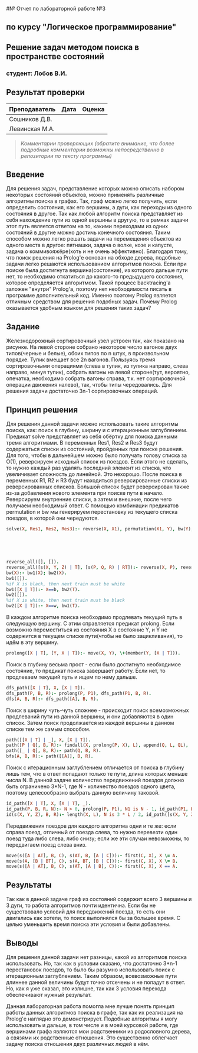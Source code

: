 #№ Отчет по лабораторной работе №3
## по курсу "Логическое программирование"

## Решение задач методом поиска в пространстве состояний

### студент: Лобов В.И.

## Результат проверки

| Преподаватель     | Дата         |  Оценка       |
|-------------------|--------------|---------------|
| Сошников Д.В. |              |               |
| Левинская М.А.|              |               |

> *Комментарии проверяющих (обратите внимание, что более подробные комментарии возможны непосредственно в репозитории по тексту программы)*

## Введение

Для решения задач, представление которых можно описать набором некоторых состояний объектов, можно применять различные алгоритмы поиска в графах. Так, граф можно легко получить, если определить состояния, как его вершины, а дуги, как переходы из одного состояния в другое. Так как любой алгоритм поиска представляет из себя нахождение пути из одной вершины в другую, то в рамках задачи этот путь является ответом на то, какими переходами из одних состояний в другие можно достичь конечного состояния. Таким способом можно легко решать задачи на перемещения объектов из одного места в другое: пятнашки, задача о волке, козе и капусте, задача о коммивояжёре(хоть и не очень эффективно).
Благодаря тому, что поиск решения на Prolog'е основан на обходе дерева, подобные задачи легко решаются использованием алгоритмов поиска. Если при поиске была достигнута вершина(состояние), из которого дальше пути нет, то необходимо откатиться до какого-то предыдущего состояния, которое определяется алгоритмом. Такой процесс backtracing'а заложен "внутри" Prolog'а, поэтому нет необходимости писать в программе дополнительный код. Именно поэтому Prolog является отличным средством для решения подобных задач.
Почему Prolog оказывается удобным языком для решения таких задач?

## Задание
Железнодорожный сортировочный узел устроен так, как показано на рисунке. На левой стороне собрано некоторое число вагонов двух типов(черные и белые), обоих типов по n штук, в произвольном порядке. Тупик вмещает все 2n вагонов. Пользуясь тремя сортировочными операциями (слева в тупик, из тупика направо, слева направо, минуя тупик), собрать вагоны на левой стороне(тут, вероятно, опечатка, необходимо собрать вагоны справа, т.к. нет сортировочной операции движения налево), так, чтобы типы чередовались. Для решения задачи достаточно 3n-1 сортировочных операций.

## Принцип решения

Для решения данной задачи можно использовать такие алгоритмы поиска, как: поиск в глубину, ширину и с итерационным заглублением.
Предикат solve представляет из себя обёртку для поиска данными тремя алгоритмами. В переменных Res1, Res2 и Res3 будут содержаться списки из состояний, пройденных при поиске решения. Для того, чтобы в дальнейшем можно было получать голову списка за O(1), реверсируем исходный список из поездов. Если этого не сделать, то нужно каждый раз удалять последний элемент из списка, что увеличивает сложность до линейной. Это нехорошо. После поиска в переменных R1, R2 и R3 будут находиться реверсированные списки из реверсированных списков. Большой список будет реверсирован также из-за добавления нового элемента при поиске пути в начало. Реверсируем внутренние списки, а затем и внешние, после чего получаем необходимый ответ. С помощью комбинации предикатов permutation и bw мы генерируем перестановку из текущего списка поездов, в которой они чередуются.
```prolog
solve(X, Res1, Res2, Res3):- reverse(X, X1), permutation(X1, Y), bw(Y), dfs(s(X1, [], []), s([], [], Y), R1),
                                                                        bfs(s(X1, [], []), s([], [], Y), R2),
                                                                        id(s(X1, [], []), s([], [], Y), R3),
                                                                        reverse_all(R1, Z1), reverse(Z1, Res1),
                                                                        reverse_all(R2, Z2), reverse(Z2, Res2),
                                                                        reverse_all(R3, Z3), reverse(Z3, Res3), !.
reverse_all([], []).
reverse_all([s(X, Y, Z) | T], [s(P, Q, R) | RT]):- reverse(X, P), reverse(Y, Q), reverse(Z, R), reverse_all(T, RT).
bw(X):- bw1(X); bw2(X).
bw1([]).
%if X is black, then next train must be white
bw1([X | T]):- X==b, bw2(T).
bw2([]).
%if X is white, then next train must be black
bw2([X | T]):- X==w, bw1(T).
```

В каждом алгоритме поиска необходимо продлевать текущий путь в следующую вершину. С этим справляется предикат prolong. Если возможно переместиться из состояния X в состояние Y, и Y не содержится в текущем списке пути(чтобы не было зацикливания), то идём в эту вершину.
```prolog
prolong([X | T], [Y, X | T]):- move(X, Y), \+(member(Y, [X | T])).
```

Поиск в глубину весьма прост - если было достигнуто необходимое состояние, то предикат поиска завершает работу. Если нет, то продлеваем текущий путь и ищем по нему дальше.
```prolog
dfs_path([X | T], X, [X | T]).
dfs_path(P, B, R):- prolong(P, P1), dfs_path(P1, B, R).
dfs(A, B, R):- dfs_path([A], B, R).
```

Поиск в ширину чуть-чуть сложнее - происходит поиск всемозможных продлеваний пути из данной вершины, и они добавляются в один список. Затем поиск продолжается из каждой вершины в данном списке тем же самым способом.
```prolog
path([[X | T] | _], X, [X | T]).
path([P | Q], B, R):- findall(X, prolong(P, X), L), append(Q, L, QL), !, path(QL, B, R).
path([_ | Q], B, R):- path(Q, B, R).
bfs(A, B, R):- path([[A]], B, R).
```

Поиск с итерационным заглублением отличается от поиска в глубину лишь тем, что в ответ попадают только те пути, длина которых меньше числа N. В данной задаче количество передвижений поездов должно быть ограничено 3*N-1, где N - количество поездов одного цвета, поэтому целесообразно выбрать данную величину таковой.
```prolog
id_path([X | T], X, [X | T], _).
id_path(P, B, R, N):- N > 0, prolong(P, P1), N1 is N - 1, id_path(P1, B, R, N1).
id(s(X, Y, Z), B, R):- length(X, L), N is 3 * L / 2, id_path([s(X, Y, Z)], B, R, N).
```

Передвижения поездов для каждого алгоритма одни и те же: если справа поезд, отличный от поезда слева, то нужно перевезти один поезд туда либо слева, либо снизу; если же эти случаи невозможны, то передвигаем поезд слева вниз.
```prolog
move(s([A | AT], B, C), s(AT, B, [A | C])):- first(C, X), X \= A.
move(s(A, [B | BT], C), s(A, BT, [B | C])):- first(C, X), X \= B.
move(s([A | AT], B, C), s(AT, [A | B], C)):- first(C, X), X == A.
```
## Результаты

Так как в данной задаче граф из состояний содержит всего 3 вершины и 3 дуги, то работа алгоритмов почти идентична. Если бы не существовало условий для передвижений поезда, то есть они двигались как хотели, то поиск выполнялся бы за большее время. С целью уменьшить время поиска эти условия и были добавлены.

## Выводы

Для решения данной задачи нет разницы, какой из алгоритмов поиска использовать. Но, так как в условии сказано, что достаточно 3*n-1 перестановок поездов, то было бы разумно использовать поиск с итерационным заглублением. Таким образом, всевозможные пути длиннее данной величины будут точно отсечены и не попадут в ответ. Но, как я уже сказал, это излишне, так как 3 условия перехода обеспечивают нужный результат.

Данная лабораторная работа помогла мне лучше понять принцип работы данных алгоритмов поиска в графе, так как их реализация на Prolog'е наглядно это демонстрирует. Подобные алгоритмы я могу использовать и дальше, в том числе и в моей курсовой работе, где вершинами графа являются мои родственники из родословного дерева, а связями их родственные отношения. Это существенно облегчает задачу поиска отношения двух различных людей в нём.
